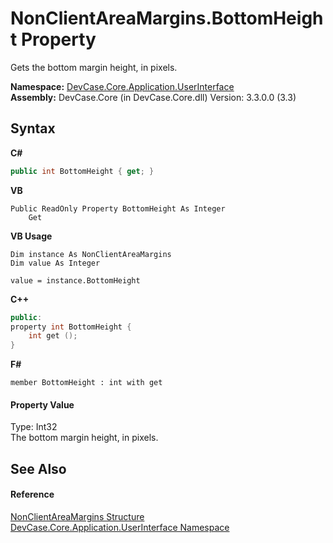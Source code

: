 # NonClientAreaMargins.BottomHeight Property 
 

Gets the bottom margin height, in pixels.

**Namespace:**&nbsp;<a href="N_DevCase_Core_Application_UserInterface">DevCase.Core.Application.UserInterface</a><br />**Assembly:**&nbsp;DevCase.Core (in DevCase.Core.dll) Version: 3.3.0.0 (3.3)

## Syntax

**C#**<br />
``` C#
public int BottomHeight { get; }
```

**VB**<br />
``` VB
Public ReadOnly Property BottomHeight As Integer
	Get
```

**VB Usage**<br />
``` VB Usage
Dim instance As NonClientAreaMargins
Dim value As Integer

value = instance.BottomHeight

```

**C++**<br />
``` C++
public:
property int BottomHeight {
	int get ();
}
```

**F#**<br />
``` F#
member BottomHeight : int with get

```


#### Property Value
Type: Int32<br />The bottom margin height, in pixels.

## See Also


#### Reference
<a href="T_DevCase_Core_Application_UserInterface_NonClientAreaMargins">NonClientAreaMargins Structure</a><br /><a href="N_DevCase_Core_Application_UserInterface">DevCase.Core.Application.UserInterface Namespace</a><br />